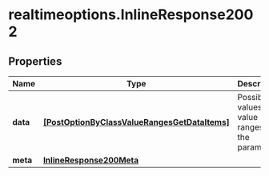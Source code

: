 # realtimeoptions.InlineResponse2002

## Properties

Name | Type | Description | Notes
------------ | ------------- | ------------- | -------------
**data** | [**[PostOptionByClassValueRangesGetDataItems]**](PostOptionByClassValueRangesGetDataItems.md) | Possible values and value ranges of the parameters. | [optional] 
**meta** | [**InlineResponse200Meta**](InlineResponse200Meta.md) |  | [optional] 


